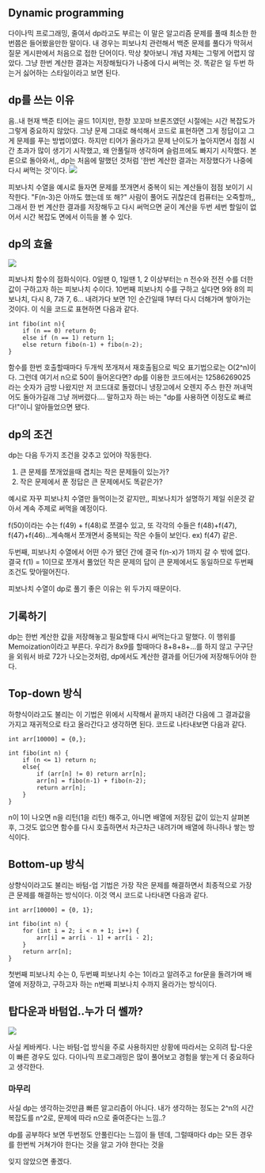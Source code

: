 ## Dynamic programming
다이나믹 프로그래밍, 줄여서 dp라고도 부르는 이 말은 알고리즘 문제를 풀때 최소한 한번쯤은 들어봤을만한 말이다. 내 경우는 피보나치 관련해서 백준 문제를 풀다가 막혀서 질문 게시판에서 처음으로 접한 단어이다. 막상 찾아보니 개념 자체는 그렇게 어렵지 않았다. 그냥 한번 계산한 결과는 저장해뒀다가 나중에 다시 써먹는 것. 똑같은 일 두번 하는거 싫어하는 스타일이라고 보면 된다.

## dp를 쓰는 이유
음..내 현재 백준 티어는 골드 1이지만, 한창 꼬꼬마 브론즈였던 시절에는 시간 복잡도가 그렇게 중요하지 않았다. 그냥 문제 그대로 해석해서 코드로 표현하면 그게 정답이고 그게 문제를 푸는 방법이였다. 하지만 티어가 올라가고 문제 난이도가 높아지면서 점점 시간 초과가 많이 생기기 시작했고, 왜 안풀릴까 생각하며 슬럼프에도 빠지기 시작했다. 본론으로 돌아와서,, dp는 처음에 말했던 것처럼 '한번 계산한 결과는 저장했다가 나중에 다시 써먹는 것'이다.
<img src = "https://velog.velcdn.com/images/yoochanhong/post/dae27e97-a6ec-4b19-be0f-10a22cc8836b/image.jpeg"/>

피보나치 수열을 예시로 들자면 문제를 쪼개면서 중복이 되는 계산들이 점점 보이기 시작한다. "F(n-3)은 아까도 했는데 또 해?" 사람이 풀어도 귀찮은데 컴퓨터는 오죽할까,, 그래서 한 번 계산한 결과를 저장해두고 다시 써먹으면 굳이 계산을 두번 세번 할일이 없어서 시간 복잡도 면에서 이득을 볼 수 있다.

## dp의 효율
<img src = "https://velog.velcdn.com/images/yoochanhong/post/55542829-bb9b-4c78-aba1-ebbfa6e57974/image.png"/>

피보나치 함수의 점화식이다. 0일땐 0, 1일땐 1, 2 이상부터는 n 전수와 전전 수를 더한 값이 구하고자 하는 피보나치 수이다. 10번째 피보나치 수를 구하고 싶다면 9와 8의 피보나치, 다시 8, 7과 7, 6... 내려가다 보면 1인 순간일때 1부터 다시 더해가며 쌓아가는 것이다. 이 식을 코드로 표현하면 다음과 같다.

```
int fibo(int n){
	if (n == 0) return 0;
    else if (n == 1) return 1;
    else return fibo(n-1) + fibo(n-2);
}
```
함수를 한번 호출할때마다 두개씩 쪼개져서 재호출됨으로 빅오 표기법으로는 O(2^n)이다. 그런데 여기서 n으로 50이 들어온다면?
dp를 이용한 코드에서는 12586269025 라는 숫자가 금방 나왔지만 저 코드대로 돌렸더니 냉장고에서 오렌지 주스 한잔 꺼내먹어도 돌아가길래 그냥 꺼버렸다....
말하고자 하는 바는 "dp를 사용하면 이정도로 빠르다!"이니 알아들었으면 됐다.

## dp의 조건
dp는 다음 두가지 조건을 갖추고 있어야 작동한다.
1. 큰 문제를 쪼개었을때 겹치는 작은 문제들이 있는가?
2. 작은 문제에서 푼 정답은 큰 문제에서도 똑같은가?

예시로 자꾸 피보나치 수열만 들먹이는것 같지만,, 피보나치가 설명하기 제일 쉬운것 같아서 계속 주제로 써먹을 예정이다.

f(50)이라는 수는 f(49) + f(48)로 쪼갤수 있고, 또 각각의 수들은 f(48)+f(47), f(47)+f(46)...계속해서 쪼개면서 중복되는 작은 수들이 보인다. ex) f(47)	 같은.

두번째, 피보나치 수열에서 어떤 수가 됐던 간에 결국 f(n-x)가 1까지 갈 수 밖에 없다. 결국 f(1) = 1이므로 쪼개서 풀었던 작은 문제의 답이 큰 문제에서도 동일하므로 두번째 조건도 맞아떨어진다.

피보나치 수열이 dp로 풀기 좋은 이유는 위 두가지 때문이다.

## 기록하기
dp는 한번 계산한 값을 저장해놓고 필요할때 다시 써먹는다고 말했다. 이 행위를 Memoization이라고 부른다. 우리가 8x9를 할때마다 8+8+8+...를 하지 않고 구구단을 외워서 바로 72가 나오는것처럼, dp에서도 계산한 결과를 어딘가에 저장해두어야 한다.

## Top-down 방식
하향식이라고도 불리는 이 기법은 위에서 시작해서 끝까지 내려간 다음에 그 결과값을 가지고 재귀적으로 타고 올라간다고 생각하면 된다.
코드로 나타내보면 다음과 같다.
```
int arr[10000] = {0,};

int fibo(int n) {
    if (n <= 1) return n;
    else{
        if (arr[n] != 0) return arr[n];
        arr[n] = fibo(n-1) + fibo(n-2); 
        return arr[n];
    }
}
```
n이 1이 나오면 n을 리턴(1을 리턴) 해주고, 아니면 배열에 저장된 값이 있는지 살펴본 후, 그것도 없으면 함수를 다시 호출하면서 차근차근 내려가며 배열에 하나하나 쌓는 방식이다. 

## Bottom-up 방식
상향식이라고도 불리는 바텀-업 기법은 가장 작은 문제를 해결하면서 최종적으로 가장 큰 문제를 해결하는 방식이다. 이것 역시 코드로 나타내면 다음과 같다.
```
int arr[10000] = {0, 1};

int fibo(int n) {
    for (int i = 2; i < n + 1; i++) {
        arr[i] = arr[i - 1] + arr[i - 2];
    }
    return arr[n];
}
```
첫번째 피보나치 수는 0, 두번째 피보나치 수는 1이라고 알려주고 for문을 돌려가며 배열에 저장하고, 구하고자 하는 n번째 피보나치 수까지 올라가는 방식이다.


## 탑다운과 바텀업..누가 더 쎌까?
<img src = "https://velog.velcdn.com/images/yoochanhong/post/aa2b8d00-c113-4cc5-80aa-2a1713fa286a/image.png"/>

사실 케바케다. 나는 바텀-업 방식을 주로 사용하지만 상황에 따라서는 오히려 탑-다운이 빠른 경우도 있다. 다이나믹 프로그래밍은 많이 풀어보고 경험을 쌓는게 더 중요하다고 생각한다.


### 마무리
사실 dp는 생각하는것만큼 빠른 알고리즘이 아니다. 내가 생각하는 정도는 2^n의 시간복잡도를 n^2로, 문제에 따라 n으로 줄여준다는 느낌..?

dp를 공부하다 보면 두번정도 안풀린다는 느낌이 들 텐데,  그럴때마다 dp는 모든 경우를 한번씩 거쳐가야 한다는 것을 알고 가야 한다는 것을

잊지 않았으면 좋겠다.
